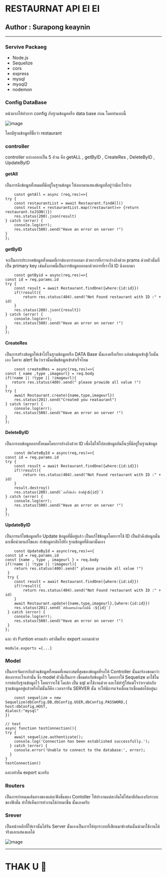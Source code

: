 # RESTAURNAT API EI EI
## Author : **Surapong keaynin**
----------------------------------------------------------------------------
### Servive Packaeg
  - Node.js
  - Sequelize
  - cors
  - express
  - mysql
  - mysql2
  - nodemon 
### Config DataBase
หน้าแรกให้ทำการ config กับฐานข้อมูลหรือ data base ก่อน โดยทำแบบนี้ 


![image](https://github.com/BoatGT-9/resful_sql_qpi/assets/120120321/292acefd-3cc4-42cd-a7d0-dc6e0f284eb8)

โดยมีฐานข้อมูลที่ชื่อว่า restaurant
### controller 
  controller แบ่งงออกเป็น 5 ส่วน คือ getALL , getByID , CreateRes , DeleteByID , UpdateByID
  #### getAll
  เป็นการดึงข้อมูลทั้งหมดที่มีอยู่ในฐานข้อมูล ให้ออกมาแสดงข้อมูลที่อยู่ว่ามีอะไรบ้าง 
        
        const getAll = async (req,res)=>{
    try {
        const restaurantList = await Restaurant.findAll()
        const result = restaurantList.map((restaurant)=> {return restaurant.toJSON()})
        res.status(200).json(result)
    } catch (error) {
        console.log(err);
        res.status(500).send("Have an error on server !")
    }
    };
  #### getByID 
  จะเป็นการประกาศข้อมูลทั้งหมดที่เราต้องการออกมา ด้วยการที่เราจะอ้างอิงด้วย prams ด้วยตัวนั้นที่เป็น primary key เช่นดั่งภาพนี้เป็นการข้อมูลออกมาด้วยการที่เราใช้ ID ดึงออกมา

        const getByid = async(req,res)=>{
    const id = req.params.id
    try {
        const result = await Restaurant.findOne({where:{id:id}})
        if(!result){
            return res.status(404).send("Not Found restaurant with ID :" + id)
        }
        res.status(200).json({result})
    } catch (error) {
        console.log(err);
        res.status(500).send("Have an error on server !")
    }
    };

  #### CreateRes 
  เป็นการสร้างข้อมูลให้เข้าไปในฐานข้อมูลหรือ DATA Base นั้นเองหรือเรียก แอ้ดข้อมูลเข้าสู้เว็บนั้นเอง โดยจะ alert ขึ้นว่าเรานั้นเพิ่มข้อมูลเข้าสำเร็จไหม 

        const createdRes = async(req,res)=>{
    const { name ,type ,imageurl} = req.body
    if(!name || !type || !imageurl){
       return res.status(400).send(" please prowide all value !")
    }
    try {
        await Restaurant.create({name,type,imageurl})
        res.status(201).send("Created you reataurant")
    } catch (error) {
        console.log(err);
        res.status(500).send("Have an error on server !")
    }
    };

  #### DeleteByID 
   เป็นการลบข้อมูลออกทั้งหมดโดยการอ้างอิงด้วย ID เพื่อไม่ให้ไปลบข้อมูลอันอื่นๆที่มีอยู่ในฐานข้อมูล 

        const deleteById = async(req,res)=>{
    const id = req.params.id
    try {
        const result = await Restaurant.findOne({where:{id:id}})
        if(!result){
            return res.status(404).send("Not Found restaurant with ID :" + id)
        }
        result.destroy()
        res.status(200).send(`ลบไปแล้ว ฮ้าฟฟู่ว${id}`)
    } catch (error) {
        console.log(err);
        res.status(500).send("Have an error on server !")
    }
    };

  #### UpdateByID 
  เป็นการแก้ไขข้อมูลหรือ Update ข้อมูลที่มี่อยู่แล้ว เป็นแก้ไข้ข้อมูลโดยการใช้ ID เป็นตัวดึงข้อมูลนั้นมาเพื่อนำมาแก้ไขและ ส่งข้อมูลกลับไปยัง ฐานข้อมูลที่ดึงมานั้นเอง 

        const UpdateById = async(req,res)=>{
    const id = req.params.id
    const {name , type , imageurl } = req.body
    if(!name || !type || !imageurl){
        return res.status(400).send(" please prowide all value !")
     }
     try {
        const result = await Restaurant.findOne({where:{id:id}})
        if(!result){
            return res.status(404).send("Not Found restaurant with ID :" + id)
        }
        await Restaurant.update({name,type,imageurl},{where:{id:id}})
        res.status(201).send(`อัปเดตรแล้วนะไอดีนี้ :${id}`)
     } catch (error) {
        console.log(err);
        res.status(500).send("Have an error on server !")
     }
    };

และ ทำ Funtion ครบแล้ว อย่าลืมที่จะ export ออกมาด้วย 
    
    module.exports ={...}

### Model 
เป็นการจัดการกับส่วนข้อมูลทั้งหมดที่เหมาะสมที่สุดของข้อมูลที่รอให้ Controller นั้นมาร้องขอมาว่าต้องการอะไรเท่านั้น ซึ่ง model ตัวนี้เป็นการ เชื่อมต่อกับข้อมูลไว้ โดยการใช้ Sequelize มาใช้ในการต่อกับฐานข้อมูลไว้ โดยเราจะใช้ ไดเล้ก เป็น sql มาใช้งานด้วย 
และได้ทำรู้ให้แน่ใจว่าเราต่อกับฐานข้อมูลอยู่แล้วหรือไม่นั้นก็คือ เวลาเรารัน SERVER นั้น จะให้มีการแจ้งเตื่อนว่าเชื่อมต่อได้อยู่นะ 

        const sequelize = new Sequelize(dbConfig.DB,dbConfig.USER,dbConfig.PASSWORD,{
    host:dbConfig.HOST,
    dialect:"mysql"
    }) 

    // test 
    async function testConnection(){
    try {
        await sequelize.authenticate();
        console.log('Connection has been established successfully.');
      } catch (error) {
        console.error('Unable to connect to the database:', error);
      }
    }
    testConnection() 

และอย่าลืม export นะครับ 
### Routers
เป็นการกำหนดเส้นทางของแต่ละฟังชั่นของ Contoller ให้ทำงานแต่ละอันไม่ให้มาตีกันเองกับระบบของฟังชั่น ทำให้เห็นการทำงานได้ง่ายมาขึ้น นั้นเองครับ  

### Srever 
เป็นหน้าหลักที่ให้เรานั้นได้รัน Server  นั้นเองเป็นการให้ทุกระบบที่เขียนมาข้างต้นนั้นนำมาใช้งานได้จริงและแสดงผลได้ 
 
 ![image](https://github.com/BoatGT-9/resful_sql_qpi/assets/120120321/d30ad30b-d978-43c2-8329-1ffd24c475fd) 

-------------------------------------------------------------------------------------------------------------
 #                                              THAK U 🤍